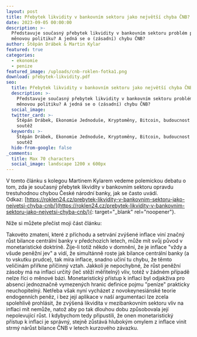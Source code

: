 ```yaml
---
layout: post
title: Přebytek likvidity v bankovním sektoru jako největší chyba ČNB?
date: 2023-09-05 00:00:00
description: >-
  Představuje současný přebytek likvidity v bankovním sektoru problém pro
  měnovou politiku? A jedná se o (zásadní) chybu ČNB?
author: Štěpán Drábek & Martin Kylar
featured: true
categories:
  - ekonomie
  - penize
featured_image: /uploads/cnb-roklen-fotka1.png
download: přebytek-likvidity.pdf
seo:
  title: Přebytek likvidity v bankovním sektoru jako největší chyba ČNB?
  description: >-
    Představuje současný přebytek likvidity v bankovním sektoru problém pro
    měnovou politiku? A jedná se o (zásadní) chybu ČNB?
  social_image:
  twitter_card: >-
    Štěpán Drábek, Ekonomie Jednoduše, Kryptoměny, Bitcoin, budoucnost peněz,
    soutěž
  keywords: >-
    Štěpán Drábek, Ekonomie Jednoduše, Kryptoměny, Bitcoin, budoucnost peněz,
    soutěž
  hide-from-google: false
_comments:
  title: Max 70 characters
  social_image: landscape 1200 x 600px
---
```

V tomto článku s kolegou Martinem Kylarem vedeme polemickou debatu o tom, zda je současný přebytek likvidity v bankovním sektoru opravdu trestuhodnou chybou České národní banky, jak se často uvádí. Odkaz:&nbsp;[https://roklen24.cz/prebytek-likvidity-v-bankovnim-sektoru-jako-nejvetsi-chyba-cnb/](https://roklen24.cz/prebytek-likvidity-v-bankovnim-sektoru-jako-nejvetsi-chyba-cnb/){: target="_blank" rel="noopener"}.



Níže si můžete přečíst moji část článku:



Takovéto zmatení, které z příchodu a setrvání zvýšené inflace viní značný růst bilance centrální banky v předchozích letech, může mít svůj původ v monetaristické doktríně. Žije-li totiž někdo v domnění, že je inflace "vždy a všude peněžní jev" a vidí, že simultánně roste jak bilance centrální banky (a to vskutku prudce), tak míra inflace, snadno učiní tu chybu, že těmto veličinám přiřkne příčinný vztah. Jakkoli je nepochybné, že růst peněžní zásoby má na inflaci určitý (leč stěží měřitelný) vliv, totéž v žádném případě nelze říci o měnové bázi. Monetaristický přístup k inflaci byl odjakživa pro absenci jednoznačně vymezených hranic definice pojmu "peníze" prakticky neuchopitelný. Netřeba však nyní vycházet z novokeynesiánské teorie endogenních peněz, i bez její aplikace v naší argumentaci lze zcela spolehlivě prohlásit, že zvýšená likvidita v mezibankovním sektoru vliv na inflaci mít nemůže, natož aby po tak dlouhou dobu způsobovala její nepolevující růst. I kdybychom tedy připustili, že onen monetaristický přístup k inflaci je správný, stejně zůstává hlubokým omylem z inflace vinit strmý nárůst bilance ČNB v letech kurzového závazku.